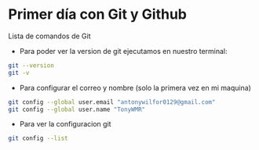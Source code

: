 # Primer día con Git y Github

Lista de comandos de Git

* Para poder ver la version de git ejecutamos en nuestro terminal:

```bash
git --version
git -v
```

* Para configurar el correo y nombre (solo la primera vez en mi maquina)


```bash
git config --global user.email "antonywilfor0129@gmail.com"
git config --global user.name "TonyWMR"
```

* Para ver la configuracion git
```bash
git config --list
```